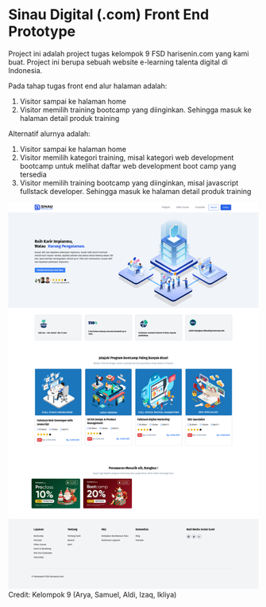 # Sinau Digital (.com) Front End Prototype
Project ini adalah project tugas kelompok 9 FSD harisenin.com yang kami buat. Project ini berupa sebuah website e-learning talenta digital di Indonesia.

Pada tahap tugas front end alur halaman adalah:
1. Visitor sampai ke halaman home
2. Visitor memilih training bootcamp yang diinginkan. Sehingga masuk ke halaman detail produk training


Alternatif alurnya adalah:
1. Visitor sampai ke halaman home
2. Visitor memilih kategori training, misal kategori web development bootcamp untuk melihat daftar web development boot camp yang tersedia
3. Visitor memilih training bootcamp yang diinginkan, misal javascript fullstack developer. Sehingga masuk ke halaman detail produk training

![My Image](src/images/screencast-home.png)
Credit: Kelompok 9 (Arya, Samuel, Aldi, Izaq, Ikliya)
